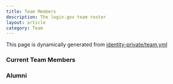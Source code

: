 ```yaml
---
title: Team Members
description: The login.gov team roster
layout: article
category: Team
---
```


This page is dynamically generated from [identity-private/team.yml][team-yml]

[team-yml]: https://github.com/18F/identity-private/blob/main/team/team.yml

<div id="error-container"></div>

### Current Team Members

<div id="team-container"></div>

### Alumni

<div id="alumni-container"></div>

<script type="module">
import { loadTeam } from '{{ "/assets/build/team.js" | prepend: site.baseurl }}';

loadTeam();
</script>

